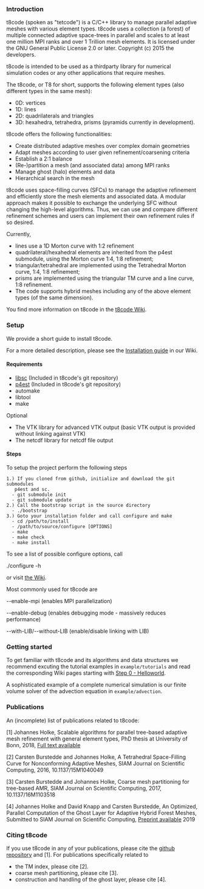 ### Introduction

t8code (spoken as "tetcode") is a C/C++ library to manage parallel adaptive meshes with various element types.
t8code uses a collection (a forest) of multiple connected adaptive space-trees in parallel and scales to at least one million MPI ranks and over 1 Trillion mesh elements.
It is licensed under the GNU General Public License 2.0 or later. Copyright (c) 2015 the developers.

t8code is intended to be used as a thirdparty library for numerical simulation codes or any other applications that require meshes.

The t8code, or T8 for short, supports the following element types (also different types in the same mesh):

- 0D: vertices
- 1D: lines
- 2D: quadrilaterals and triangles
- 3D: hexahedra, tetrahedra, prisms (pyramids currently in development).

t8code offers the following functionalities:

- Create distributed adaptive meshes over complex domain geometries
- Adapt meshes according to user given refinement/coarsening criteria
- Establish a 2:1 balance
- (Re-)partition a mesh (and associated data) among MPI ranks
- Manage ghost (halo) elements and data
- Hierarchical search in the mesh


t8code uses space-filling curves (SFCs) to manage the adaptive refinement and efficiently store the mesh elements and associated data.
A modular approach makes it possible to exchange the underlying SFC without changing the high-level algorithms.
Thus, we can use and compare different refinement schemes and users can implement their own refinement rules if so desired.

Currently, 
  - lines use a 1D Morton curve with 1:2 refinement
  - quadrilateral/hexahedral elements are inherited from the p4est submodule, using the Morton curve 1:4, 1:8 refinement; 
  - triangular/tetrahedral are implemented using the Tetrahedral Morton curve, 1:4, 1:8 refinement;
  - prisms are implemented using the triangular TM curve and a line curve, 1:8 refinement.
  - The code supports hybrid meshes including any of the above element types (of the same dimension).

You find more information on t8code in the [t8code Wiki](https://github.com/holke/t8code/wiki).

### Setup

We provide a short guide to install t8code. 

For a more detailed description, please see the [Installation guide](https://github.com/holke/t8code/wiki/Installation) in our Wiki.

#### Requirements

- [libsc](https://github.com/cburstedde/libsc) (Included in t8code's git repository)
- [p4est](https://github.com/cburstedde/p4est) (Included in t8code's git repository)
- automake
- libtool
- make

Optional
- The VTK library for advanced VTK output (basic VTK output is provided without linking against VTK)
- The netcdf library for netcdf file output

  
#### Steps
To setup the project perform the following steps
  
    1.) If you cloned from github, initialize and download the git submodules
       p4est and sc.
      - git submodule init
      - git submodule update      
    2.) Call the bootstrap script in the source directory
      - ./bootstrap        
    3.) Goto your installation folder and call configure and make
      - cd /path/to/install
      - /path/to/source/configure [OPTIONS]
      - make 
      - make check
      - make install

To see a list of possible configure options, call
 
 ./configure -h

or visit [the Wiki](https://github.com/holke/t8code/wiki/Configure-Options).

Most commonly used for t8code are

  --enable-mpi    (enables MPI parallelization)
  
  --enable-debug  (enables debugging mode - massively reduces performance)
  
  --with-LIB/--without-LIB (enable/disable linking with LIB)
  
  ### Getting started
  
  To get familiar with t8code and its algorithms and data structures we recommend excuting the tutorial examples in `example/tutorials`
  and read the corresponding Wiki pages starting with [Step 0 - Helloworld](https://github.com/holke/t8code/wiki/Step-0---Hello-World).
  
  A sophisticated example of a complete numerical simulation is our finite volume solver of the advection equation in `example/advection`.
  
  ### Publications
  
  An (incomplete) list of publications related to t8code:
    
  [1] Johannes Holke, Scalable algorithms for parallel tree-based adaptive mesh refinement with general element types, PhD thesis at University of Bonn, 2018,
      [Full text available](https://bonndoc.ulb.uni-bonn.de/xmlui/handle/20.500.11811/7661)
      
  [2] Carsten Burstedde and Johannes Holke, A Tetrahedral Space-Filling Curve for Nonconforming Adaptive Meshes, SIAM Journal on Scientific Computing, 2016, 10.1137/15M1040049
  
  [3] Carsten Burstedde and Johannes Holke, Coarse mesh partitioning for tree-based AMR, SIAM Journal on Scientific Computing, 2017, 10.1137/16M1103518
  
  [4] Johannes Holke and David Knapp and Carsten Burstedde, An Optimized, Parallel Computation of the Ghost Layer for Adaptive Hybrid Forest Meshes, Submitted to SIAM Journal on Scientific Computing, [Preprint available](https://arxiv.org/abs/1910.10641) 2019
  
  ### Citing t8code
  
  If you use t8code in any of your publications, please cite the [github repository](https://github.com/holke/t8code) and [1]. For publications specifically related to 
- the TM index, please cite [2].
- coarse mesh partitioning, please cite [3].
- construction and handling of the ghost layer, please cite [4].
